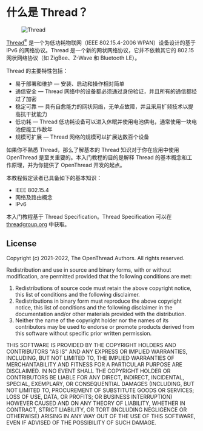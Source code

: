 # 什么是 Thread？

<figure class="attempt-right">
<img src="../images/ot-logo-thread.png" srcset="../images/ot-logo-thread.png 1x, ../images/ot-logo-thread_2x.png 2x" border="0" alt="Thread" />
</figure>

<a href="http://threadgroup.org/">Thread<sup>®</sup></a> 是一个为低功耗物联网（IEEE 802.15.4-2006 WPAN）设备设计的基于 IPv6 的网络协议。Thread 是一个新的网状网络协议，它并不依赖其它的 802.15 网状网络协议（如 ZigBee、Z-Wave 和 Bluetooth LE）。

Thread 的主要特性包括：

* 易于部署和维护 — 安装、启动和操作相对简单
* 通信安全 — Thread 网络中的设备都必须通过身份验证，并且所有的通信都经过了加密
* 稳定可靠 — 具有自愈能力的网状网络，无单点故障，并且采用扩频技术以提高抗干扰能力
* 低功耗 — Thread 低功耗设备可以进入休眠并使用电池供电，通常使用一块电池便能工作数年
* 规模可扩展 — Thread 网络的规模可以扩展达数百个设备

如果你不熟悉 Thread，那么了解基本的 Thread 知识对于你在应用中使用 OpenThread 是至关重要的。本入门教程的目的是解释 Thread 的基本概念和工作原理，并为你提供了 OpenThread 开发的起点。

本教程假定读者已具备如下的基本知识：

* IEEE 802.15.4
* 网络及路由概念
* IPv6

本入门教程基于 Thread Specification。Thread Specification 可以在 [threadgroup.org](https://www.threadgroup.org/support#specifications) 中获取。

## License

Copyright (c) 2021-2022, The OpenThread Authors.
All rights reserved.

Redistribution and use in source and binary forms, with or without
modification, are permitted provided that the following conditions are met:
1. Redistributions of source code must retain the above copyright
   notice, this list of conditions and the following disclaimer.
2. Redistributions in binary form must reproduce the above copyright
   notice, this list of conditions and the following disclaimer in the
   documentation and/or other materials provided with the distribution.
3. Neither the name of the copyright holder nor the
   names of its contributors may be used to endorse or promote products
   derived from this software without specific prior written permission.

THIS SOFTWARE IS PROVIDED BY THE COPYRIGHT HOLDERS AND CONTRIBUTORS "AS IS"
AND ANY EXPRESS OR IMPLIED WARRANTIES, INCLUDING, BUT NOT LIMITED TO, THE
IMPLIED WARRANTIES OF MERCHANTABILITY AND FITNESS FOR A PARTICULAR PURPOSE
ARE DISCLAIMED. IN NO EVENT SHALL THE COPYRIGHT HOLDER OR CONTRIBUTORS BE
LIABLE FOR ANY DIRECT, INDIRECT, INCIDENTAL, SPECIAL, EXEMPLARY, OR
CONSEQUENTIAL DAMAGES (INCLUDING, BUT NOT LIMITED TO, PROCUREMENT OF
SUBSTITUTE GOODS OR SERVICES; LOSS OF USE, DATA, OR PROFITS; OR BUSINESS
INTERRUPTION) HOWEVER CAUSED AND ON ANY THEORY OF LIABILITY, WHETHER IN
CONTRACT, STRICT LIABILITY, OR TORT (INCLUDING NEGLIGENCE OR OTHERWISE)
ARISING IN ANY WAY OUT OF THE USE OF THIS SOFTWARE, EVEN IF ADVISED OF THE
POSSIBILITY OF SUCH DAMAGE.